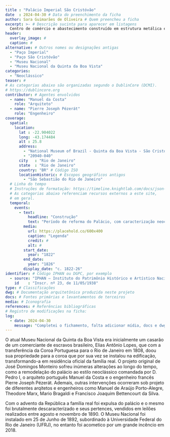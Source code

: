 ```yaml
---
title : "Palácio Imperial São Cristóvão"
date  : 2024-04-30 # Data do preenchimento da ficha
author: Sara Guimarães de Oliveira # Quem preencheu a ficha
excerpt: >- # Descrição sucinta para aparecer em listagens
  Centro de comércio e abastecimento construído em estrutura metálica e inaugurado em 1883
header:
  overlay_image: #
  caption: #
alternative: # Outros nomes ou designações antigas
  - "Paço Imperial"
  - "Paço São Cristóvão"
  - "Museu Nacional"
  - "Museu Nacional da Quinta da Boa Vista"
categories:
  - "Neoclássico"
teaser: #
# As categorias abaixo são organizadas segundo o DublinCore (DCMI).
# https://dublincore.org
contributor: # Agentes envolvidos
  - name: "Manuel da Costa"
    role: "Arquiteto"
  - name: "Pierre Joseph Pézerát"
    role: "Engenheiro"
coverage:
  spatial:
    location:
      lat : -22.904022 
      long: -43.174484
      alt : 25.8
      address:
        - "National Museum of Brazil - Quinta da Boa Vista - São Cristóvão"
        - "20940-040"
      city   : "Rio de Janeiro"
      state  : "Rio de Janeiro"
      country: "BR" # Código ISO
      locationHistoric: # Escopos geográficos antigos
        - "São Sebastião do Rio de Janeiro"
  # Linha do tempo
  # Instruções de formatação: https://timeline.knightlab.com/docs/json-format.html
  # As categorias abaixo referenciam recursos externos a este site,
  # em geral.
  temporal:
    events:
      - text:
          headline: "Construção"
          text: "Período de reforma do Palácio, com caracterização neoclássica"
        media:
          url: https://placehold.co/600x400
          caption: "Legenda"
          credit: #
          alt: #
        start_date:
          year: "1822"
        end_date:
          year: "1826"
        display_date: "c. 1822-26"
identifier: # Código IPHAN ou DGPC, por exemplo
  - source: "IPHAN – Instituto do Patrimônio Histórico e Artístico Nacional"
    id    : "Inscr. nº 23, de 11/05/1938"
type: # Classificações
dwg: # Documentação arquitetônica produzida neste projeto
docs: # Fontes primárias e levantamentos de terceiros
media: # Iconografia
references: # Referências bibliográficas
# Registro de modificações na ficha:
log:
  - date: 2024-04-30
    message: "Completei o fichamento, falta adicionar mídia, docs e dwg"
---
```


O atual Museu Nacional da Quinta da Boa Vista era inicialmente um casarão de um comerciante de escravos brasileiro, Elias Antônio Lopes, que com a transferência da Coroa Portuguesa para o Rio de Janeiro em 1808, doou sua propriedade para a coroa que por sua vez se instalou na edificação, transformando-a em residência oficial da família real. O projeto original de José Domingos Monteiro sofreu inúmeras alterações ao longo do tempo, como a remodelação do palácio ao estilo neoclássico comandada por D. Pedro I, o arquiteto português Manuel da Costa e o engenheiro francês Pierre Joseph Pézerát. Ademais, outras intervenções ocorreram sob projeto de diferentes arqitetos e engenheiros como Manuel de Araújo Porto-Alegre, Theodore Marx, Mario Bragaldi e Francisco Joaquim Bettencourt da Silva. 

Com o advento da República a família real foi expulsa do palácio e o mesmo foi brutalmente descaracterizado e seus pertences, vendidos em leilões realizados entre agosto e novembro de 1890. O Museu Nacional foi instalado em 25 de Junho de 1892, subordinado à Universidade Federal do Rio de Janeiro (UFRJ), no entanto foi acometico por um grande incêncio em 2018.
